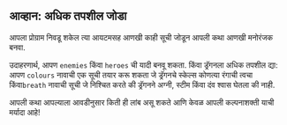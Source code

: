 ## आव्हान: अधिक तपशील जोडा

आपला प्रोग्राम निवडू शकेल त्या आयटमसह आणखी काही सूची जोडून आपली कथा आणखी मनोरंजक बनवा.

उदाहरणार्थ, आपण `enemies` किंवा `heroes` ची यादी बनवू शकता. किंवा ड्रॅगनला अधिक तपशील द्या: आपण `colours` नावाची एक सूची तयार करू शकता जे ड्रॅगनचे स्केल्स कोणत्या रंगाची त्वचा किंवा`breath` नावाची सूची जे निश्चित करते की ड्रॅगनने अग्नी, स्टीम किंवा दंव श्वास घेतला की नाही.

आपली कथा आपल्याला आवडीनुसार किती ही लांब असू शकते आणि केवळ आपली कल्पनाशक्ती याची मर्यादा आहे!